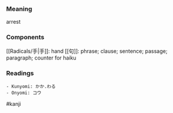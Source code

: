 ### Meaning

arrest

### Components

[[Radicals/手|手]]: hand [[句]]: phrase; clause; sentence; passage; paragraph; counter for haiku

### Readings

```
- Kunyomi: かか.わる
- Onyomi: コウ
```

#kanji